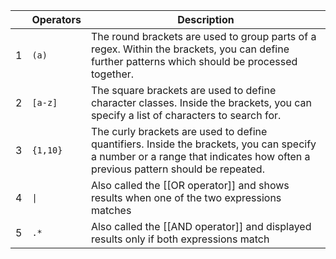 |  | **Operators** | **Description** |
| ---- | ---- | ---- |
| 1 | `(a)` | The round brackets are used to group parts of a regex. Within the brackets, you can define further patterns which should be processed together. |
| 2 | `[a-z]` | The square brackets are used to define character classes. Inside the brackets, you can specify a list of characters to search for. |
| 3 | `{1,10}` | The curly brackets are used to define quantifiers. Inside the brackets, you can specify a number or a range that indicates how often a previous pattern should be repeated. |
| 4 | `\|` | Also called the [[OR operator]] and shows results when one of the two expressions matches |
| 5 | `.*` | Also called the [[AND operator]] and displayed results only if both expressions match |
